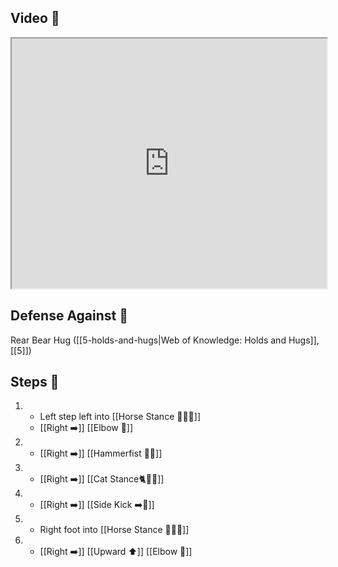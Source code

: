 ## Video 🎥

<iframe src="https://www.youtube.com/embed/UVCWYqMgxPQ?start=38&end=123" width="100%" height="400"></iframe>

## Defense Against 🤺

Rear Bear Hug ([[5-holds-and-hugs|Web of Knowledge: Holds and Hugs]], [[5]])

## Steps 👣

1.  - Left step left into [[Horse Stance 🏇🧍‍♂️]]
    - [[Right ➡️]] [[Elbow 💪]]
2.  - [[Right ➡️]] [[Hammerfist 🔨✊]]
3.  - [[Right ➡️]] [[Cat Stance🐈🧍‍♂️]]
4.  - [[Right ➡️]] [[Side Kick ➡️🦵]]
5.  - Right foot into [[Horse Stance 🏇🧍‍♂️]]
6.  - [[Right ➡️]] [[Upward ⬆️]] [[Elbow 💪]]